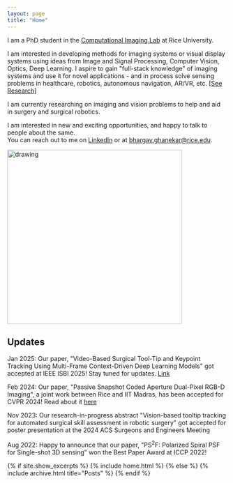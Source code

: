 ```yaml
---
layout: page
title: "Home"
---
```


I am a PhD student in the [Computational Imaging Lab](https://computationalimaging.rice.edu) at Rice University. 

I am interested in developing methods for imaging systems or visual display systems using ideas from Image and Signal Processing, Computer Vision, Optics, Deep Learning. I aspire to gain "full-stack knowledge" of imaging systems and use it for novel applications - and in process solve sensing problems in healthcare, robotics, autonomous navigation, AR/VR, etc. [[See Research]](/research/)

I am currently researching on imaging and vision problems to help and aid in surgery and surgical robotics. 

I am interested in new and exciting opportunities, and happy to talk to people about the same.\
You can reach out to me on [LinkedIn](https://www.linkedin.com/in/bhargavghanekar) or at [bhargav.ghanekar@rice.edu](mailto:bhargav.ghanekar@rice.edu). 

<img src="/images/picture2.JPG" alt="drawing" width="400"/> 

## Updates
Jan 2025: Our paper, "Video-Based Surgical Tool-Tip and Keypoint Tracking Using Multi-Frame Context-Driven Deep Learning Models" got accepted at IEEE ISBI 2025! Stay tuned for updates. [Link](/mfc_tracking/)

Feb 2024: Our paper, "Passive Snapshot Coded Aperture Dual-Pixel RGB-D Imaging", a joint work between Rice and IIT Madras, has been accepted for CVPR 2024! Read about it [here](/cads/)

Nov 2023: Our research-in-progress abstract "Vision-based tooltip tracking for automated surgical skill assessment in robotic surgery" got accepted for poster presentation at the 2024 ACS Surgeons and Engineers Meeting

Aug 2022: Happy to announce that our paper, "PS<sup>2</sup>F: Polarized Spiral PSF for Single-shot 3D sensing" won the Best Paper Award at ICCP 2022! 

{% if site.show_excerpts %}
  {% include home.html %}
{% else %}
  {% include archive.html title="Posts" %}
{% endif %}
